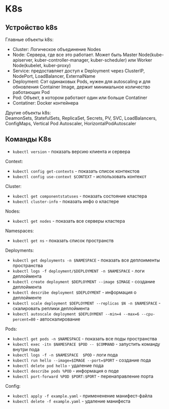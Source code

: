 # K8s
## Устройство k8s
Главные объекты k8s:
- Cluster: Логическое объединение Nodes
- Node: Сервера, где все это работает. Может быть Master Node(kube-apiserver, kuber-controller-manager, kuber-scheduler) или Worker Node(kubelet, kuber-proxy)
- Service: предоставляет доступ к Deployment через ClusterIP, NodePort, LoadBalancer, ExternalName
- Deployment: Cэт одинаковых Pods, нужен для autoscaling и для обновления Container Image, держит минимальное количество работающих Pod
- Pod: Объект, в котором работают один или больше Contatiner
- Contatiner: Docker контейнера

Другие объекты k8s: \
DeamonSets, StatefulSets, ReplicaSet, Secrets, PV, SVC, LoadBalancers, ConfigMaps, Vertical Pod Autoscaler, HorizontalPodAutoscaler

## Команды K8s
- `kubectl version` - показать версию клиента и сервера

Context:
- `kubectl config get-contexts` - показать список контекстов
- `kubectl config use-context $CONTEXT` - использовать контекст

Cluster: 
- `kubectl get componentstatuses` - показать состояние кластера
- `kubectl cluster-info` - показать инфо о кластере

Nodes:
- `kubectl get nodes` - показать все серверы кластера

Namespaces:
- `kubectl get ns` - показать список пространств

Deployments:
- `kubectl get deployments -n $NAMESPACE` - показать все деплоименты пространства
- `kubectl logs -f deployment/$DEPLOYMENT -n $NAMESPACE` - логи деплоймента
- `kubectl create deployment $DEPLOYMENT --image $IMAGE` - создание деплоймента
- `kubectl describe deployment $DEPLOYMENT` - информация о деплойменте
- `kubectl scale deployment $DEPLOYMENT --replicas $N -n $NAMESPACE` - скалировать реплики деплоймента
- `kubectl autoscale deployment $DEPLOYMENT --min=4 --max=6 --cpu-percent=80` - автоскалирование

Pods:
- `kubectl get pods -n $NAMESPACE` - показать все поды пространства
- `kubectl exec -itn $NAMESPACE $POD -- $COMMAND` - запустить команду внутри пода
- `kubectl logs -f -n $NAMESPACE  $POD` - логи пода
- `kubectl run hello --image=$IMAGE --port=$PORT` - создание пода
- `kubectl delete pod hello` - удаление пода
- `kubectl describe pods %POD` - информация о поде
- `kubectl port-forward %POD $PORT:$PORT` - перенаправление порта

Config:
- `kubectl apply -f example.yaml` - примененение манифест-файла
- `kubectl delete -f example.yaml` - удаление манифеста
